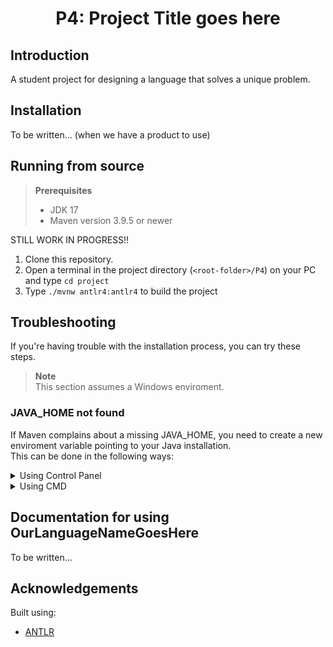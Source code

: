 <h1 align="center">
    P4: Project Title goes here
</h1>

## Introduction

A student project for designing a language that solves a unique problem.

## Installation

To be written... (when we have a product to use)

## Running from source

> **Prerequisites**
>
> - JDK 17
> - Maven version 3.9.5 or newer

STILL WORK IN PROGRESS!!

1. Clone this repository.
2. Open a terminal in the project directory (`<root-folder>/P4`) on your PC and type `cd project`
3. Type `./mvnw antlr4:antlr4` to build the project

## Troubleshooting

If you're having trouble with the installation process, you can try these steps.
> **Note**  
> This section assumes a Windows enviroment.

### JAVA_HOME not found

If Maven complains about a missing JAVA_HOME, you need to create a new enviroment variable pointing to your Java installation.  
This can be done in the following ways:

<details>
<summary>Using Control Panel</summary>

<details>
<summary>Quick shortcut to Control Panel</summary>

Press CTRL + R on your keyboard.  
Paste `explorer.exe shell:::{BB06C0E4-D293-4f75-8A90-CB05B6477EEE}` into the Run dialog and hit enter.  
Then, you can go directly to step 3.
</details>

1. Open Control Panel and find "System".
2. Right click "System" and click "Open" in the dialog.
3. Click on "Advanced system settings" in the top-left panel.
4. Click on "Enviroment variables" in the buttom-right.
5. Under "System variables", click the "New..." button.
6. Under "Variable name", write JAVA_HOME. The value of the variable is your Java installation directory, e.g. `C:\Program Files\Java\jdk-17`.

> **WARNING**  
> Do not include `/bin` in your JAVA_HOME. Things WILL break!
</details>

<details>
<summary>Using CMD</summary>

If you have some experience with terminals and commands this might be an easier way.  
> **Note**  
> When JAVA_PATH is mentioned, it means the path to your Java installation directory, e.g. `C:\Program Files\Java\jdk-17`.

1. Open a CMD terminal in Administrator mode
2. Paste the following into the terminal and hit enter (with quotes):

```cmd
setx /M JAVA_HOME "JAVA_PATH"
```

> **WARNING**  
> Do not include `/bin` in your JAVA_HOME. Things WILL break!
</details>

## Documentation for using OurLanguageNameGoesHere

To be written...

## Acknowledgements

Built using:

- [ANTLR](https://www.antlr.org/)